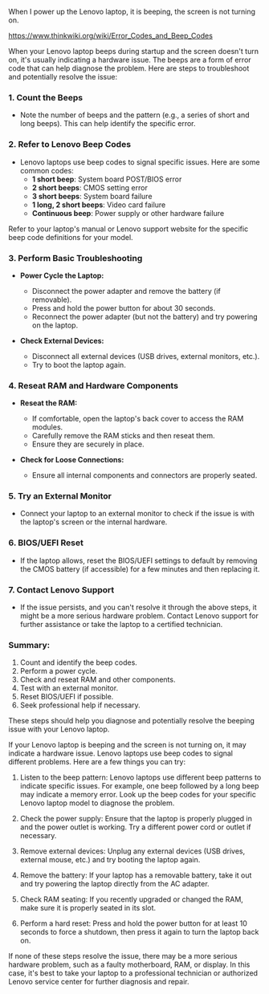 When I power up the Lenovo laptop, it is beeping, the screen is not turning on.

https://www.thinkwiki.org/wiki/Error_Codes_and_Beep_Codes

When your Lenovo laptop beeps during startup and the screen doesn't turn on, it's usually indicating a hardware issue. The beeps are a form of error code that can help diagnose the problem. Here are steps to troubleshoot and potentially resolve the issue:

### 1. Count the Beeps
- Note the number of beeps and the pattern (e.g., a series of short and long beeps). This can help identify the specific error.

### 2. Refer to Lenovo Beep Codes
- Lenovo laptops use beep codes to signal specific issues. Here are some common codes:
  - **1 short beep**: System board POST/BIOS error
  - **2 short beeps**: CMOS setting error
  - **3 short beeps**: System board failure
  - **1 long, 2 short beeps**: Video card failure
  - **Continuous beep**: Power supply or other hardware failure

Refer to your laptop's manual or Lenovo support website for the specific beep code definitions for your model.

### 3. Perform Basic Troubleshooting
- **Power Cycle the Laptop:**
  - Disconnect the power adapter and remove the battery (if removable).
  - Press and hold the power button for about 30 seconds.
  - Reconnect the power adapter (but not the battery) and try powering on the laptop.

- **Check External Devices:**
  - Disconnect all external devices (USB drives, external monitors, etc.).
  - Try to boot the laptop again.

### 4. Reseat RAM and Hardware Components
- **Reseat the RAM:**
  - If comfortable, open the laptop's back cover to access the RAM modules.
  - Carefully remove the RAM sticks and then reseat them.
  - Ensure they are securely in place.

- **Check for Loose Connections:**
  - Ensure all internal components and connectors are properly seated.

### 5. Try an External Monitor
- Connect your laptop to an external monitor to check if the issue is with the laptop's screen or the internal hardware.

### 6. BIOS/UEFI Reset
- If the laptop allows, reset the BIOS/UEFI settings to default by removing the CMOS battery (if accessible) for a few minutes and then replacing it.

### 7. Contact Lenovo Support
- If the issue persists, and you can't resolve it through the above steps, it might be a more serious hardware problem. Contact Lenovo support for further assistance or take the laptop to a certified technician.

### Summary:
1. Count and identify the beep codes.
2. Perform a power cycle.
3. Check and reseat RAM and other components.
4. Test with an external monitor.
5. Reset BIOS/UEFI if possible.
6. Seek professional help if necessary.

These steps should help you diagnose and potentially resolve the beeping issue with your Lenovo laptop.

If your Lenovo laptop is beeping and the screen is not turning on, it may indicate a hardware issue. Lenovo laptops use beep codes to signal different problems. Here are a few things you can try:

1. Listen to the beep pattern: Lenovo laptops use different beep patterns to indicate specific issues. For example, one beep followed by a long beep may indicate a memory error. Look up the beep codes for your specific Lenovo laptop model to diagnose the problem.

2. Check the power supply: Ensure that the laptop is properly plugged in and the power outlet is working. Try a different power cord or outlet if necessary.

3. Remove external devices: Unplug any external devices (USB drives, external mouse, etc.) and try booting the laptop again.

4. Remove the battery: If your laptop has a removable battery, take it out and try powering the laptop directly from the AC adapter.

5. Check RAM seating: If you recently upgraded or changed the RAM, make sure it is properly seated in its slot.

6. Perform a hard reset: Press and hold the power button for at least 10 seconds to force a shutdown, then press it again to turn the laptop back on.

If none of these steps resolve the issue, there may be a more serious hardware problem, such as a faulty motherboard, RAM, or display. In this case, it's best to take your laptop to a professional technician or authorized Lenovo service center for further diagnosis and repair.
